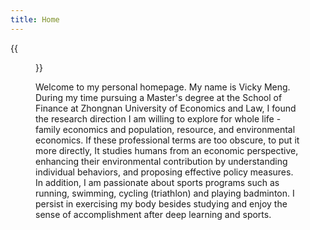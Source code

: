 ```yaml
---
title: Home
---
```


{{<figure src="/image/Myself.jpg" caption="Museum of Animal and Plant Science. Photo by my roommate in December 2020. ">}}

Welcome to my personal homepage. My name is Vicky Meng. During my time pursuing a Master's degree at the School of Finance at Zhongnan University of Economics and Law, I found the research direction I am willing to explore for whole life - family economics and population, resource, and environmental economics. If these professional terms are too obscure, to put it more directly, It studies humans from an economic perspective, enhancing their environmental contribution by understanding individual behaviors, and proposing effective policy measures. In addition, I am passionate about sports programs such as running, swimming, cycling (triathlon) and playing badminton. I persist in exercising my body besides studying and enjoy the sense of accomplishment after deep learning and sports.



